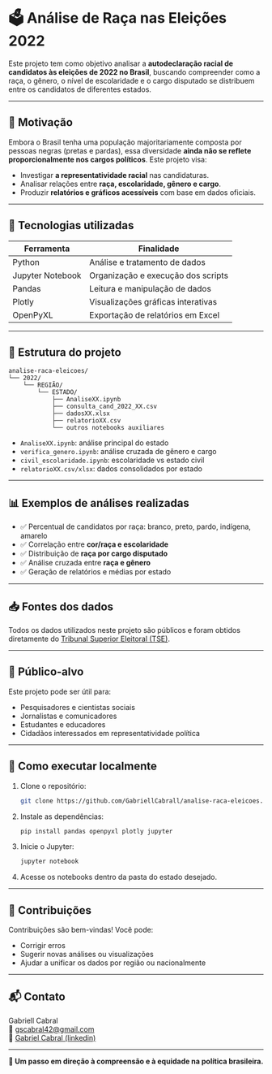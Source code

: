 # 🗳️ Análise de Raça nas Eleições 2022

Este projeto tem como objetivo analisar a **autodeclaração racial de candidatos às eleições de 2022 no Brasil**, buscando compreender como a raça, o gênero, o nível de escolaridade e o cargo disputado se distribuem entre os candidatos de diferentes estados.

---

## 📌 Motivação

Embora o Brasil tenha uma população majoritariamente composta por pessoas negras (pretas e pardas), essa diversidade **ainda não se reflete proporcionalmente nos cargos políticos**. Este projeto visa:

- Investigar **a representatividade racial** nas candidaturas.
- Analisar relações entre **raça, escolaridade, gênero e cargo**.
- Produzir **relatórios e gráficos acessíveis** com base em dados oficiais.

---

## 🧰 Tecnologias utilizadas

| Ferramenta       | Finalidade                             |
|------------------|----------------------------------------|
| Python           | Análise e tratamento de dados          |
| Jupyter Notebook | Organização e execução dos scripts     |
| Pandas           | Leitura e manipulação de dados         |
| Plotly           | Visualizações gráficas interativas     |
| OpenPyXL         | Exportação de relatórios em Excel      |

---

## 📂 Estrutura do projeto

```
analise-raca-eleicoes/
└── 2022/
    └── REGIÃO/
        └── ESTADO/
            ├── AnaliseXX.ipynb
            ├── consulta_cand_2022_XX.csv
            ├── dadosXX.xlsx
            ├── relatorioXX.csv
            └── outros notebooks auxiliares
```

- `AnaliseXX.ipynb`: análise principal do estado
- `verifica_genero.ipynb`: análise cruzada de gênero e cargo
- `civil_escolaridade.ipynb`: escolaridade vs estado civil
- `relatorioXX.csv/xlsx`: dados consolidados por estado

---

## 📊 Exemplos de análises realizadas

- ✅ Percentual de candidatos por raça: branco, preto, pardo, indígena, amarelo
- ✅ Correlação entre **cor/raça e escolaridade**
- ✅ Distribuição de **raça por cargo disputado**
- ✅ Análise cruzada entre **raça e gênero**
- ✅ Geração de relatórios e médias por estado

---

## 📥 Fontes dos dados

Todos os dados utilizados neste projeto são públicos e foram obtidos diretamente do [Tribunal Superior Eleitoral (TSE)](https://www.tse.jus.br/).

---

## 👥 Público-alvo

Este projeto pode ser útil para:

- Pesquisadores e cientistas sociais
- Jornalistas e comunicadores
- Estudantes e educadores
- Cidadãos interessados em representatividade política

---

## 🚀 Como executar localmente

1. Clone o repositório:
   ```bash
   git clone https://github.com/GabriellCabrall/analise-raca-eleicoes.git
   ```
2. Instale as dependências:
   ```bash
   pip install pandas openpyxl plotly jupyter
   ```
3. Inicie o Jupyter:
   ```bash
   jupyter notebook
   ```
4. Acesse os notebooks dentro da pasta do estado desejado.

---

## 🤝 Contribuições

Contribuições são bem-vindas! Você pode:

- Corrigir erros
- Sugerir novas análises ou visualizações
- Ajudar a unificar os dados por região ou nacionalmente

---

## 📬 Contato

Gabriell Cabral  
📧 gscabral42@gmail.com  
🔗 [Gabriel Cabral (linkedin)](https://www.linkedin.com/in/gabriel-cabral-b32090248/)

---

**🌱 Um passo em direção à compreensão e à equidade na política brasileira.**
